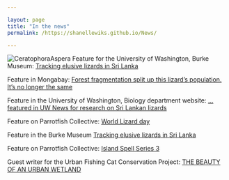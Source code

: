 ```yaml
---

layout: page
title: "In the news"
permalink: /https://shanellewiks.github.io/News/

---
```


![CeratophoraAspera](/assets/Aspera2.jpg)
Feature for the University of Washington, Burke Museum: [Tracking elusive lizards in Sri Lanka](https://www.burkemuseum.org/news/tracking-elusive-lizards-sri-lanka)

Feature in Mongabay: [Forest fragmentation split up this lizard’s population. It’s no longer the same](https://news.mongabay.com/2021/09/forest-fragmentation-split-up-this-lizards-population-its-no-longer-the-same/)

Feature in the University of Washington, Biology department website: [... featured in UW News for research on Sri Lankan lizards](https://www.biology.washington.edu/news/news/1628117100-1636065900/recent-uw-biology-graduate-shanelle-wikramanayake-and-adam-leach%C3%A9)

Feature on Parrotfish Collective: [World Lizard day](https://www.instagram.com/p/CSip6WkBLS1/?hl=en)

Feature in the Burke Museum [Tracking elusive lizards in Sri Lanka](https://www.burkemuseum.org/news/tracking-elusive-lizards-sri-lanka)

Feature on Parrotfish Collective: [Island Spell Series 3](https://www.instagram.com/p/B_Y4BuahV20/?hl=en)

Guest writer for the Urban Fishing Cat Conservation Project: [THE BEAUTY OF AN URBAN WETLAND](https://fishingcats.lk/the-beauty-of-an-urban-wetland/#more-731) 